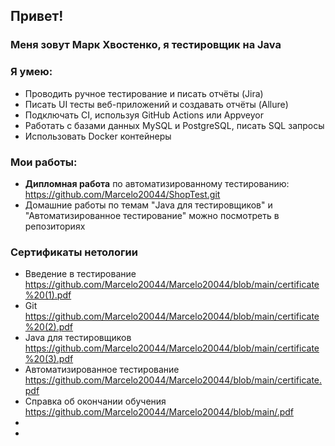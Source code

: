 ## Привет!
### Меня зовут Марк Хвостенко, я тестировщик на Java
### Я умею:
* Проводить ручное тестирование и писать отчёты (Jira)
* Писать UI тесты веб-приложений и создавать отчёты (Allure)
* Подключать CI, используя GitHub Actions или Appveyor
* Работать с базами данных MySQL и PostgreSQL, писать SQL запросы 
* Использовать Docker контейнеры

### Мои работы:
* **Дипломная работа** по автоматизированному тестированию: https://github.com/Marcelo20044/ShopTest.git
* Домашние работы по темам "Java для тестировщиков" и "Автоматизированное тестирование" можно посмотреть в репозиториях

### Сертификаты нетологии
* Введение в тестирование https://github.com/Marcelo20044/Marcelo20044/blob/main/certificate%20(1).pdf
* Git https://github.com/Marcelo20044/Marcelo20044/blob/main/certificate%20(2).pdf
* Java для тестировщиков https://github.com/Marcelo20044/Marcelo20044/blob/main/certificate%20(3).pdf
* Автоматизированное тестирование https://github.com/Marcelo20044/Marcelo20044/blob/main/certificate.pdf
* Справка об окончании обучения https://github.com/Marcelo20044/Marcelo20044/blob/main/.pdf
*
*



<!--
**Marcelo20044/Marcelo20044** is a ✨ _special_ ✨ repository because its `README.md` (this file) appears on your GitHub profile.

Here are some ideas to get you started:

- 🔭 I’m currently working on ...
- 🌱 I’m currently learning ...
- 👯 I’m looking to collaborate on ...
- 🤔 I’m looking for help with ...
- 💬 Ask me about ...
- 📫 How to reach me: ...
- 😄 Pronouns: ...
- ⚡ Fun fact: ...
-->
